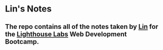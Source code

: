 # Lin's Notes
## The repo contains all of the notes taken by [Lin](https://github.com/linlynzhu) for the [Lighthouse Labs](https://www.lighthouselabs.ca/) Web Development Bootcamp.